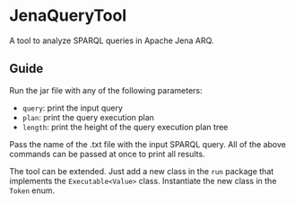 # JenaQueryTool
A tool to analyze SPARQL queries in Apache Jena ARQ.

## Guide
Run the jar file with any of the following parameters:

- `query`: print the input query
- `plan`: print the query execution plan
- `length`: print the height of the query execution plan tree

Pass the name of the .txt file with the input SPARQL query.
All of the above commands can be passed at once to print all results.

The tool can be extended. Just add a new class in the `run` package that implements the `Executable<Value>` class. Instantiate the new class in the `Token` enum.
